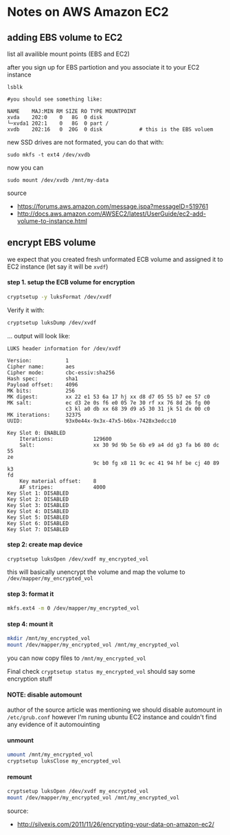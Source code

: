 # Notes on AWS Amazon EC2

## adding EBS volume to EC2 

list all availible mount points (EBS and EC2)

after you sign up for EBS partiotion and you associate it to your EC2
instance 

```
lsblk

#you should see something like:

NAME    MAJ:MIN RM SIZE RO TYPE MOUNTPOINT
xvda    202:0    0   8G  0 disk
└─xvda1 202:1    0   8G  0 part /
xvdb    202:16   0  20G  0 disk            # this is the EBS voluem
```


new SSD drives are not formated, you can do that with:

```
sudo mkfs -t ext4 /dev/xvdb
```

now you can

```
sudo mount /dev/xvdb /mnt/my-data
```

source 
* https://forums.aws.amazon.com/message.jspa?messageID=519761
* http://docs.aws.amazon.com/AWSEC2/latest/UserGuide/ec2-add-volume-to-instance.html


## encrypt EBS volume

we expect that you created fresh unformated ECB volume and assigned it to EC2 instance
(let say it will be `xvdf`)


#### step 1. setup the ECB volume for encryption

```bash
cryptsetup -y luksFormat /dev/xvdf
```

Verify it with:

```bash
cryptsetup luksDump /dev/xvdf
```

... output will look like:

```
LUKS header information for /dev/xvdf

Version:           1  
Cipher name:       aes  
Cipher mode:       cbc-essiv:sha256  
Hash spec:         sha1  
Payload offset:    4096  
MK bits:           256  
MK digest:         xx 22 e1 53 6a 17 hj xx d8 d7 05 55 b7 ee 57 c0  
MK salt:           ec d3 2e 0s f6 e0 05 7e 30 rf xx 76 8d 26 fg 00  
                   c3 kl a0 db xx 68 39 d9 a5 30 31 jk 51 dx 00 c0
MK iterations:     32375  
UUID:              93x0e44x-9x3x-47x5-b6bx-7428x3edcc10

Key Slot 0: ENABLED  
    Iterations:             129600
    Salt:                   xx 30 9d 9b 5e 6b e9 a4 dd g3 fa b6 80 dc 55
ze
                            9c b0 fg x8 11 9c ec 41 94 hf be cj 40 89 k3
fd
    Key material offset:    8
    AF stripes:             4000
Key Slot 1: DISABLED  
Key Slot 2: DISABLED  
Key Slot 3: DISABLED  
Key Slot 4: DISABLED  
Key Slot 5: DISABLED  
Key Slot 6: DISABLED  
Key Slot 7: DISABLED
```

#### step 2:  create map device

```
cryptsetup luksOpen /dev/xvdf my_encrypted_vol
```

this will basically unencrypt the volume and map the volume to `/dev/mapper/my_encrypted_vol` 


#### step 3:  format it

```bash
mkfs.ext4 -m 0 /dev/mapper/my_encrypted_vol
```

#### step 4:  mount it

```bash
mkdir /mnt/my_encrypted_vol
mount /dev/mapper/my_encrypted_vol /mnt/my_encrypted_vol
```

you can now copy files to `/mnt/my_encrypted_vol`

Final check `cryptsetup status my_encrypted_vol` should say some
encryption stuff

#### NOTE: disable automount

author of the source article was mentioning we should
disable automount in `/etc/grub.conf` however I'm runing ubuntu EC2
instance and couldn't find any evidence of it automouinting


#### unmount

```bash
umount /mnt/my_encrypted_vol
cryptsetup luksClose my_encrypted_vol
```

#### remount

```bash
cryptsetup luksOpen /dev/xvdf my_encrypted_vol
mount /dev/mapper/my_encrypted_vol /mnt/my_encrypted_vol
```

source:

* http://silvexis.com/2011/11/26/encrypting-your-data-on-amazon-ec2/

